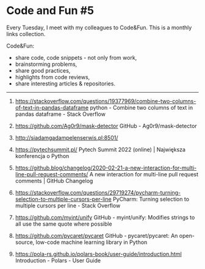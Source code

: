 # Code and Fun \#5

Every Tuesday, I meet with my colleagues to Code&Fun. This is a monthly links collection. 

Code&Fun:

* share code, code snippets - not only from work,
* brainstorming problems,
* share good practices,
* highlights from code reviews,
* share interesting articles & repositories.

---

1. 	  https://stackoverflow.com/questions/19377969/combine-two-columns-of-text-in-pandas-dataframe 
 python - Combine two columns of text in pandas dataframe - Stack Overflow 

2. 	  https://github.com/Ag0r9/mask-detector 
 GitHub - Ag0r9/mask-detector 

3. 	  http://siadamgadampelenserwis.pl:8501/ 
  

4. 	  https://pytechsummit.pl/ 
 Pytech Summit 2022 (online) | Największa konferencja o Python 

5. 	  https://github.blog/changelog/2020-02-21-a-new-interaction-for-multi-line-pull-request-comments/ 
 A new interaction for multi-line pull request comments | GitHub Changelog 

6. 	  https://stackoverflow.com/questions/29719274/pycharm-turning-selection-to-multiple-cursors-per-line 
 PyCharm: Turning selection to multiple cursors per line - Stack Overflow 

7. 	  https://github.com/myint/unify 
 GitHub - myint/unify: Modifies strings to all use the same quote where possible 

8. 	  https://github.com/pycaret/pycaret 
 GitHub - pycaret/pycaret: An open-source, low-code machine learning library in Python 

9. 	  https://pola-rs.github.io/polars-book/user-guide/introduction.html 
 Introduction - Polars - User Guide 

